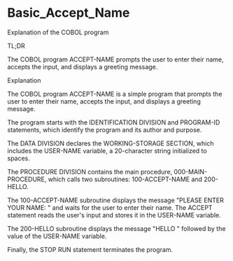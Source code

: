 # Basic_Accept_Name
Explanation of the COBOL program

TL;DR

The COBOL program ACCEPT-NAME prompts the user to enter their name, accepts the input, and displays a greeting message.


Explanation

The COBOL program ACCEPT-NAME is a simple program that prompts the user to enter their name, accepts the input, and displays a greeting message.

The program starts with the IDENTIFICATION DIVISION and PROGRAM-ID statements, which identify the program and its author and purpose.

The DATA DIVISION declares the WORKING-STORAGE SECTION, which includes the USER-NAME variable, a 20-character string initialized to spaces.

The PROCEDURE DIVISION contains the main procedure, 000-MAIN-PROCEDURE, which calls two subroutines: 100-ACCEPT-NAME and 200-HELLO.

The 100-ACCEPT-NAME subroutine displays the message "PLEASE ENTER YOUR NAME: " and waits for the user to enter their name. The ACCEPT statement reads the user's input and stores it in the USER-NAME variable.

The 200-HELLO subroutine displays the message "HELLO " followed by the value of the USER-NAME variable.

Finally, the STOP RUN statement terminates the program.
